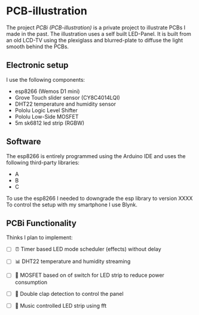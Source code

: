 # PCB-illustration

The project *PCBi (PCB-illustration)* is a private project to illustrate PCBs I made in the past. The illustration uses a self built LED-Panel. It is built from an old LCD-TV using the plexiglass and blurred-plate to diffuse the light smooth behind the PCBs.
 

##  Electronic setup

I use the following components:

- esp8266 (Wemos D1 mini)
- Grove Touch slider sensor (CY8C4014LQI)
- DHT22 temperature and humidity sensor
- Pololu Logic Level Shifter
- Pololu Low-Side MOSFET
- 5m sk6812 led strip (RGBW)

## Software

The esp8266 is entirely programmed using the Arduino IDE and uses the following third-party libraries:
- A
- B
- C

To use the esp8266 I needed to downgrade the esp library to version XXXX
To control the setup with my smartphone I use Blynk. 


## PCBi Functionality

Thinks I plan to implement: 

- [ ] :alarm_clock: Timer based LED mode scheduler (effects) without delay
- [ ] :bar_chart: DHT22 temperature and humidity streaming
- [ ] :electric_plug: MOSFET based on of switch for LED strip to reduce power consumption
- [ ] :clap: Double clap detection to control the panel 
- [ ] :musical_note: Music controlled LED strip using fft 


 
